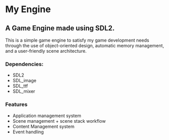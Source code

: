# My Engine
## A Game Engine made using SDL2.

This is a simple game engine to satisfy my game development needs through the use of object-oriented design, automatic memory management, and a user-friendly scene architecture.

### Dependencies:
 - SDL2
 - SDL_image
 - SDL_ttf
 - SDL_mixer

### Features
 - Application management system
 - Scene management + scene stack workflow
 - Content Management system
 - Event handling